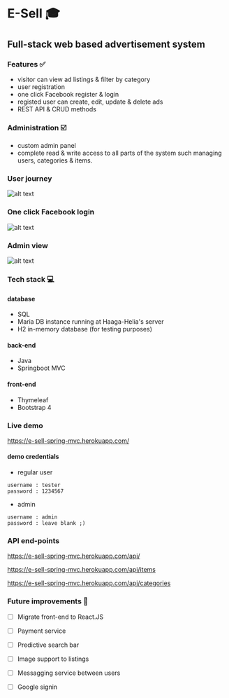# E-Sell :mortar_board:

## Full-stack web based advertisement system

### Features :white_check_mark:
- visitor can view ad listings & filter by category
- user registration
- one click Facebook register & login 
- registed user can create, edit, update & delete ads 
- REST API & CRUD methods

### Administration :ballot_box_with_check:
- custom admin panel
- complete read & write access to all parts of the system such managing users, categories & items.

### User journey

![alt text](https://media.giphy.com/media/3o7WIoVDWmVtDsQYJG/giphy.gif)

### One click Facebook login

![alt text](https://media.giphy.com/media/xUOwGayKSaZSVWbhaE/giphy.gif)

### Admin view

![alt text](https://media.giphy.com/media/3ohs4tPtVutjcdN5EQ/giphy.gif)

### Tech stack :computer:

#### database 
- SQL
- Maria DB instance running at Haaga-Helia's server
- H2 in-memory database (for testing purposes)

#### back-end
- Java
- Springboot MVC

#### front-end
- Thymeleaf
- Bootstrap 4

### Live demo

https://e-sell-spring-mvc.herokuapp.com/

#### demo credentials

- regular user 
```
username : tester
password : 1234567
```

- admin  
```
username : admin
password : leave blank ;)
```


### API end-points

https://e-sell-spring-mvc.herokuapp.com/api/

https://e-sell-spring-mvc.herokuapp.com/api/items

https://e-sell-spring-mvc.herokuapp.com/api/categories


### Future improvements :memo:

- [ ] Migrate front-end to React.JS
- [ ] Payment service
- [ ] Predictive search bar
- [ ] Image support to listings
- [ ] Messagging service between users
- [ ] Google signin

